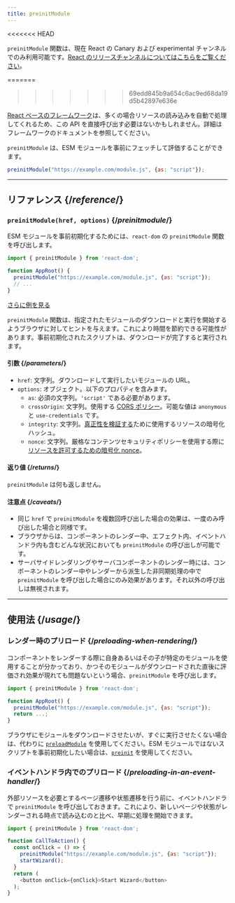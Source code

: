 ```yaml
---
title: preinitModule
---
```


<<<<<<< HEAD
<Canary>

`preinitModule` 関数は、現在 React の Canary および experimental チャンネルでのみ利用可能です。[React のリリースチャンネルについてはこちらをご覧ください](/community/versioning-policy#all-release-channels)。

</Canary>

=======
>>>>>>> 69edd845b9a654c6ac9ed68da19d5b42897e636e
<Note>

[React ベースのフレームワーク](/learn/start-a-new-react-project)は、多くの場合リソースの読み込みを自動で処理してくれるため、この API を直接呼び出す必要はないかもしれません。詳細はフレームワークのドキュメントを参照してください。

</Note>

<Intro>

`preinitModule` は、ESM モジュールを事前にフェッチして評価することができます。

```js
preinitModule("https://example.com/module.js", {as: "script"});
```

</Intro>

<InlineToc />

---

## リファレンス {/*reference*/}

### `preinitModule(href, options)` {/*preinitmodule*/}

ESM モジュールを事前初期化するためには、`react-dom` の `preinitModule` 関数を呼び出します。

```js
import { preinitModule } from 'react-dom';

function AppRoot() {
  preinitModule("https://example.com/module.js", {as: "script"});
  // ...
}

```

[さらに例を見る](#usage)

`preinitModule` 関数は、指定されたモジュールのダウンロードと実行を開始するようブラウザに対してヒントを与えます。これにより時間を節約できる可能性があります。事前初期化されたスクリプトは、ダウンロードが完了すると実行されます。

#### 引数 {/*parameters*/}

* `href`: 文字列。ダウンロードして実行したいモジュールの URL。
* `options`: オブジェクト。以下のプロパティを含みます。
  *  `as`: 必須の文字列。`'script'` である必要があります。
  *  `crossOrigin`: 文字列。使用する [CORS ポリシー](https://developer.mozilla.org/en-US/docs/Web/HTML/Attributes/crossorigin)。可能な値は `anonymous` と `use-credentials` です。
  *  `integrity`: 文字列。[真正性を検証する](https://developer.mozilla.org/en-US/docs/Web/Security/Subresource_Integrity)ために使用するリソースの暗号化ハッシュ。
  *  `nonce`: 文字列。厳格なコンテンツセキュリティポリシーを使用する際に[リソースを許可するための暗号化 nonce](https://developer.mozilla.org/en-US/docs/Web/HTML/Global_attributes/nonce)。

#### 返り値 {/*returns*/}

`preinitModule` は何も返しません。

#### 注意点 {/*caveats*/}

* 同じ `href` で `preinitModule` を複数回呼び出した場合の効果は、一度のみ呼び出した場合と同様です。
* ブラウザからは、コンポーネントのレンダー中、エフェクト内、イベントハンドラ内も含むどんな状況においても `preinitModule` の呼び出しが可能です。
* サーバサイドレンダリングやサーバコンポーネントのレンダー時には、コンポーネントのレンダー中やレンダーから派生した非同期処理の中で `preinitModule` を呼び出した場合にのみ効果があります。それ以外の呼び出しは無視されます。

---

## 使用法 {/*usage*/}

### レンダー時のプリロード {/*preloading-when-rendering*/}

コンポーネントをレンダーする際に自身あるいはその子が特定のモジュールを使用することが分かっており、かつそのモジュールがダウンロードされた直後に評価され効果が現れても問題ないという場合、`preinitModule` を呼び出します。

```js
import { preinitModule } from 'react-dom';

function AppRoot() {
  preinitModule("https://example.com/module.js", {as: "script"});
  return ...;
}
```

ブラウザにモジュールをダウンロードさせたいが、すぐに実行させたくない場合は、代わりに [`preloadModule`](/reference/react-dom/preloadModule) を使用してください。ESM モジュールではないスクリプトを事前初期化したい場合は、[`preinit`](/reference/react-dom/preinit) を使用してください。

### イベントハンドラ内でのプリロード {/*preloading-in-an-event-handler*/}

外部リソースを必要とするページ遷移や状態遷移を行う前に、イベントハンドラで `preinitModule` を呼び出しておきます。これにより、新しいページや状態がレンダーされる時点で読み込むのと比べ、早期に処理を開始できます。

```js
import { preinitModule } from 'react-dom';

function CallToAction() {
  const onClick = () => {
    preinitModule("https://example.com/module.js", {as: "script"});
    startWizard();
  }
  return (
    <button onClick={onClick}>Start Wizard</button>
  );
}
```
